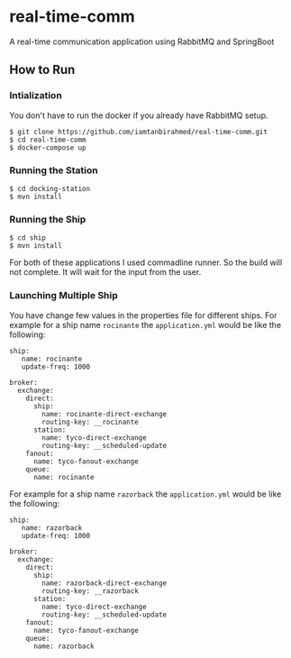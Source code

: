 # real-time-comm
A real-time communication application using RabbitMQ and SpringBoot

## How to Run
### Intialization
You don't have to run the docker if you already have RabbitMQ setup.
```
$ git clone https://github.com/iamtanbirahmed/real-time-comm.git
$ cd real-time-comm
$ docker-compose up
```
### Running the Station
```
$ cd docking-station
$ mvn install
```
### Running the Ship
```
$ cd ship
$ mvn install
```
For both of these applications  I used commadline runner. So the build will not complete. It will wait for the input from the user.

### Launching Multiple Ship
You have change few values in the properties file for different ships. For example for a ship name `rocinante` the `application.yml` would be like the following:
```
ship: 
   name: rocinante  
   update-freq: 1000  
  
broker:  
  exchange:  
    direct:  
      ship:
        name: rocinante-direct-exchange  
        routing-key: __rocinante
      station:  
        name: tyco-direct-exchange 
        routing-key: __scheduled-update
    fanout:  
      name: tyco-fanout-exchange  
    queue:  
      name: rocinante
```
For example for a ship name `razorback` the `application.yml` would be like the following:
```
ship: 
   name: razorback  
   update-freq: 1000  
  
broker:  
  exchange:  
    direct:  
      ship:
        name: razorback-direct-exchange  
        routing-key: __razorback
      station:  
        name: tyco-direct-exchange 
        routing-key: __scheduled-update
    fanout:  
      name: tyco-fanout-exchange  
    queue:  
      name: razorback
```

 

